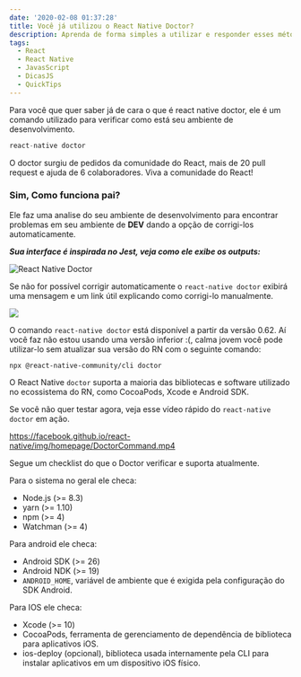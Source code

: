 ```yaml
---
date: '2020-02-08 01:37:28'
title: Você já utilizou o React Native Doctor?
description: Aprenda de forma simples a utilizar e responder esses métodos
tags:
  - React
  - React Native
  - JavasScript
  - DicasJS
  - QuickTips
---
```

Para você que quer saber já de cara o que é react native doctor, ele é um comando utilizado para verificar como está seu ambiente de desenvolvimento.

```javascript
react-native doctor
```

O doctor surgiu de pedidos da comunidade do React, mais de 20 pull request e ajuda de 6 colaboradores. Viva a comunidade do React!

### Sim, Como funciona pai?

Ele faz uma analise do seu ambiente de desenvolvimento para encontrar problemas em seu ambiente de **DEV** dando a opção de corrigi-los automaticamente.

 _**Sua interface é inspirada no Jest, veja como ele exibe os outputs:**_ 

![React Native Doctor](/assets/img/screen-shot-2020-02-08-at-13.21.18.png "Comando React Native doctor em ação")

Se não for possível corrigir automaticamente o `react-native doctor` exibirá uma mensagem e um link útil explicando como corrigi-lo manualmente.

![](/assets/img/screen-shot-2020-02-08-at-13.26.47.png)

O comando `react-native doctor` está disponível a partir da versão 0.62. Aí você faz não estou usando uma versão inferior :(, calma jovem você pode utilizar-lo sem atualizar sua versão do RN com o seguinte comando:


```
npx @react-native-community/cli doctor
```


O React Native `doctor` suporta a maioria das bibliotecas e software utilizado no ecossistema do RN, como CocoaPods, Xcode e Android SDK.

Se você não quer testar agora, veja esse vídeo rápido do `react-native doctor` em ação.

https://facebook.github.io/react-native/img/homepage/DoctorCommand.mp4

Segue um checklist do que o Doctor verificar e suporta atualmente.

Para o sistema no geral ele checa:
- Node.js (>= 8.3)
- yarn (>= 1.10)
- npm (>= 4)
- Watchman (>= 4)

Para android ele checa:
- Android SDK (>= 26)
- Android NDK (>= 19)
- `ANDROID_HOME`, variável de ambiente que é exigida pela configuração do SDK Android.

Para IOS ele checa:
- Xcode (>= 10)
- CocoaPods, ferramenta de gerenciamento de dependência de biblioteca para aplicativos iOS.
- ios-deploy (opcional), biblioteca usada internamente pela CLI para instalar aplicativos em um dispositivo iOS físico.
